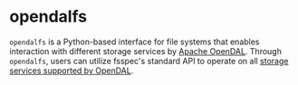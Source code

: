 # opendalfs

`opendalfs` is a Python-based interface for file systems that enables interaction with different storage services by [Apache OpenDAL](https://github.com/apache/opendal). Through `opendalfs`, users can utilize fsspec's standard API to operate on all [storage services supported by OpenDAL](https://docs.rs/opendal/latest/opendal/services/index.html).
